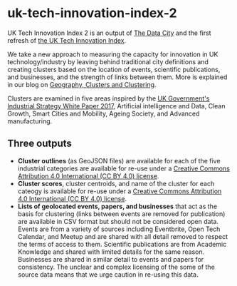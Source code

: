 # uk-tech-innovation-index-2
UK Tech Innovation Index 2 is an output of [The Data City](http://www.thedatacity.com) and the first refresh of [the UK Tech Innovation Index](http://odileeds.org/projects/uk-tech-innovation-index/).

We take a new approach to measuring the capacity for innovation in UK technology/industry by leaving behind traditional city definitions and creating clusters based on the location of events, scientific publications, and businesses, and the strength of links between them. More is explained in our blog on [Geography, Clusters and Clustering](http://thedatacity.com/blog/#Clusters).

Clusters are examined in five areas inspired by the [UK Government's Industrial Strategy White Paper 2017](https://www.gov.uk/government/publications/industrial-strategy-building-a-britain-fit-for-the-future), Artificial intelligence and Data, Clean Growth, Smart Cities and Mobility, Ageing Society, and Advanced manufacturing.

## Three outputs
* **Cluster outlines** (as GeoJSON files) are available for each of the five industrial categories are available for re-use under a [Creative Commons Attribution 4.0 International (CC BY 4.0) license](https://creativecommons.org/licenses/by/4.0/).
* **Cluster scores**, cluster centroids, and name of the cluster for each cateogy is available for re-use under a [Creative Commons Attribution 4.0 International (CC BY 4.0) license](https://creativecommons.org/licenses/by/4.0/).
* **Lists of geolocated events, papers, and businesses** that act as the basis for clustering (links between events are removed for publication) are available in CSV format but should not be considered open data. Events are from a variety of sources including Eventbrite, Open Tech Calendar, and Meetup and are shared with all detail removed to respect the terms of access to them. Scientific publications are from Academic Knowledge and shared with limited details for the same reason. Businesses are shared in similar detail to events and papers for consistency. The unclear and complex licensing of the some of the source data means that we urge caution in re-using this data.
